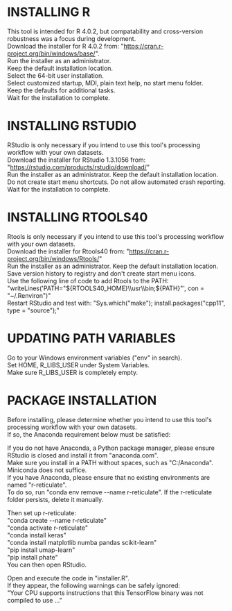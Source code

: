 # INSTALLING R

This tool is intended for R 4.0.2, but compatability and cross-version robustness was a focus during development.  
Download the installer for R 4.0.2 from: "https://cran.r-project.org/bin/windows/base/".  
Run the installer as an administrator.  
Keep the default installation location.  
Select the 64-bit user installation.  
Select customized startup, MDI, plain text help, no start menu folder.  
Keep the defaults for additional tasks.  
Wait for the installation to complete.  

# INSTALLING RSTUDIO

RStudio is only necessary if you intend to use this tool's processing workflow with your own datasets.  
Download the installer for RStudio 1.3.1056 from: "https://rstudio.com/products/rstudio/download/"  
Run the installer as an administrator. Keep the default installation location.  
Do not create start menu shortcuts. Do not allow automated crash reporting.  
Wait for the installation to complete.  

# INSTALLING RTOOLS40

Rtools is only necessary if you intend to use this tool's processing workflow with your own datasets.  
Download the installer for Rtools40 from: "https://cran.r-project.org/bin/windows/Rtools/"  
Run the installer as an administrator. Keep the default installation location.  
Save version history to registry and don't create start menu icons.  
Use the following line of code to add Rtools to the PATH:  
"writeLines('PATH="${RTOOLS40_HOME}\\usr\\bin;${PATH}"', con = "~/.Renviron")"  
Restart RStudio and test with: 
"Sys.which("make"); install.packages("cpp11", type = "source");"

# UPDATING PATH VARIABLES

Go to your Windows environment variables ("env" in search).  
Set HOME, R_LIBS_USER under System Variables.  
Make sure R_LIBS_USER is completely empty.  

# PACKAGE INSTALLATION

Before installing, please determine whether you intend to use this tool's processing workflow with your own datasets.  
If so, the Anaconda requirement below must be satisfied:  

If you do not have Anaconda, a Python package manager, please ensure RStudio is closed and install it from "anaconda.com".  
Make sure you install in a PATH without spaces, such as "C:/Anaconda".  
Miniconda does not suffice.  
If you have Anaconda, please ensure that no existing environments are named "r-reticulate".  
To do so, run "conda env remove --name r-reticulate". If the r-reticulate folder persists, delete it manually.  

Then set up r-reticulate:  
"conda create --name r-reticulate"  
"conda activate r-reticulate"  
"conda install keras"  
"conda install matplotlib numba pandas scikit-learn"  
"pip install umap-learn"  
"pip install phate"  
You can then open RStudio.  

Open and execute the code in "installer.R".  
If they appear, the following warnings can be safely ignored:  
"Your CPU supports instructions that this TensorFlow binary  was not compiled to use ..."  
